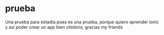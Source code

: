 # prueba
Una prueba para estadia
pues es una prueba, porque quiero aprender ionic
y así poder crear un app bien chidoris, gracias my friends
